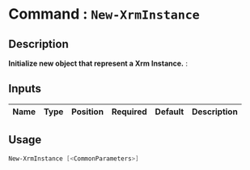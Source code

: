 # Command : `New-XrmInstance` 

## Description

**Initialize new object that represent a Xrm Instance.** : 

## Inputs

Name|Type|Position|Required|Default|Description
----|----|--------|--------|-------|-----------


## Usage

```Powershell 
New-XrmInstance [<CommonParameters>]
``` 


